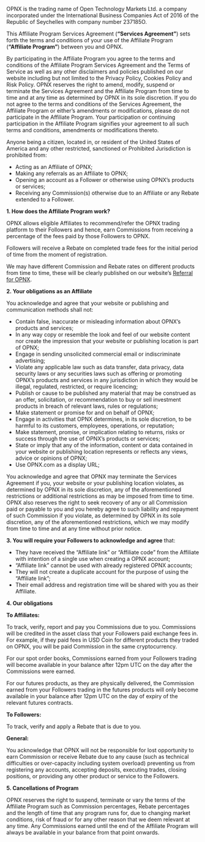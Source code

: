 OPNX is the trading name of Open Technology Markets Ltd. a company incorporated under the International Business Companies Act of 2016 of the Republic of Seychelles with company number 237185O.

This Affiliate Program Services Agreement (**“Services Agreement”**) sets forth the terms and conditions of your use of the Affiliate Program (**“Affiliate Program”**) between you and OPNX.

By participating in the Affiliate Program you agree to the terms and conditions of the Affiliate Program Services Agreement and the Terms of Service as well as any other disclaimers and policies published on our website including but not limited to the Privacy Policy, Cookies Policy and Risk Policy. OPNX reserves the right to amend, modify, suspend or terminate the Services Agreement and the Affiliate Program from time to time and at any time as determined by OPNX in its sole discretion. If you do not agree to the terms and conditions of the Services Agreement, the Affiliate Program or either’s amendments or modifications, please do not participate in the Affiliate Program. Your participation or continuing participation in the Affiliate Program signifies your agreement to all such terms and conditions, amendments or modifications thereto.

Anyone being a citizen, located in, or resident of the United States of America and any other restricted, sanctioned or Prohibited Jurisdiction is prohibited from:



* Acting as an Affiliate of OPNX;
* Making any referrals as an Affiliate to OPNX;
* Opening an account as a Follower or otherwise using OPNX’s products or services;
* Receiving any Commission(s) otherwise due to an Affiliate or any Rebate extended to a Follower.

**1. How does the Affiliate Program work?**

OPNX allows eligible Affiliates to recommend/refer the OPNX trading platform to their Followers and hence, earn Commissions from receiving a percentage of the fees paid by those Followers to OPNX.

Followers will receive a Rebate on completed trade fees for the initial period of time from the moment of registration.

We may have different Commission and Rebate rates on different products from time to time, these will be clearly published on our website’s [Referral for OPNX](https://www.opnx.com/user/home/referral).

**2. Your obligations as an Affiliate**

You acknowledge and agree that your website or publishing and communication methods shall not:



* Contain false, inaccurate or misleading information about OPNX’s products and services;
* In any way copy or resemble the look and feel of our website content nor create the impression that your website or publishing location is part of OPNX;
* Engage in sending unsolicited commercial email or indiscriminate advertising;
* Violate any applicable law such as data transfer, data privacy, data security laws or any securities laws such as offering or promoting OPNX’s products and services in any jurisdiction in which they would be illegal, regulated, restricted, or require licencing;
* Publish or cause to be published any material that may be construed as an offer, solicitation, or recommendation to buy or sell investment products in breach of relevant laws, rules or regulations;
* Make statement or promise for and on behalf of OPNX;
* Engage in activities that OPNX determines, in its sole discretion, to be harmful to its customers, employees, operations, or reputation;
* Make statement, promise, or implication relating to returns, risks or success through the use of OPNX’s products or services;
* State or imply that any of the information, content or data contained in your website or publishing location represents or reflects any views, advice or opinions of OPNX;
* Use OPNX.com as a display URL;

You acknowledge and agree that OPNX may terminate the Services Agreement if you, your website or your publishing location violates, as determined by OPNX in its sole discretion, any of the aforementioned restrictions or additional restrictions as may be imposed from time to time. OPNX also reserves the right to seek recovery of any or all Commission paid or payable to you and you hereby agree to such liability and repayment of such Commission if you violate, as determined by OPNX in its sole discretion, any of the aforementioned restrictions, which we may modify from time to time and at any time without prior notice.

**3. You will require your Followers to acknowledge and agree** that:



* They have received the “Affiliate link” or “Affiliate code” from the Affiliate with intention of a single use when creating a OPNX account;
* “Affiliate link” cannot be used with already registered OPNX accounts;
* They will not create a duplicate account for the purpose of using the “Affiliate link”;
* Their email address and registration time will be shared with you as their Affiliate.

**4. Our obligations**

**To Affiliates:**

To track, verify, report and pay you Commissions due to you. Commissions will be credited in the asset class that your Followers paid exchange fees in. For example, if they paid fees in USD Coin for different products they traded on OPNX, you will be paid Commission in the same cryptocurrency.

For our spot order books, Commissions earned from your Followers trading will become available in your balance after 12pm UTC on the day after the Commissions were earned.

For our futures products, as they are physically delivered, the Commission earned from your Followers trading in the futures products will only become available in your balance after 12pm UTC on the day of expiry of the relevant futures contracts.

**To Followers:**

To track, verify and apply a Rebate that is due to you.

**General:**

You acknowledge that OPNX will not be responsible for lost opportunity to earn Commission or receive Rebate due to any cause (such as technical difficulties or over-capacity including system overload) preventing us from registering any accounts, accepting deposits, executing trades, closing positions, or providing any other product or service to the Followers.

**5. Cancellations of Program**

OPNX reserves the right to suspend, terminate or vary the terms of the Affiliate Program such as Commission percentages, Rebate percentages and the length of time that any program runs for, due to changing market conditions, risk of fraud or for any other reason that we deem relevant at any time. Any Commissions earned until the end of the Affiliate Program will always be available in your balance from that point onwards.

